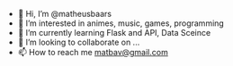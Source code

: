 - 👋 Hi, I’m @matheusbaars
- 👀 I’m interested in animes, music, games, programming
- 🌱 I’m currently learning Flask and API, Data Sceince
- 💞️ I’m looking to collaborate on ...
- 📫 How to reach me matbav@gmail.com

<!---
matheusbaars/matheusbaars is a ✨ special ✨ repository because its `README.md` (this file) appears on your GitHub profile.
You can click the Preview link to take a look at your changes.
--->
